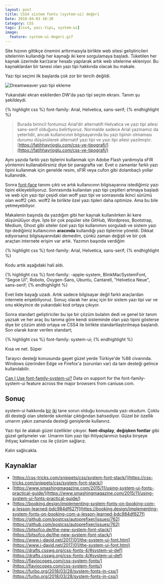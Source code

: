 ```yaml
---
layout: post
title: CSS4 sistem fontu (system-ui) değeri
Date: 2018-04-03 10:20
Category: CSS
tags: [css4, yazı-tipi, system-ui]
image:
  feature: system-ui-degeri.gif
---
```


Site hızının gittikçe önemini arttırmasıyla birlikte web sitesi geliştiricileri sitelerinin kullandığı her kaynağı iki kere sorgulamaya başladı. Tüketilen her kaynak üzerinde kar/zarar hesabı yapılarak artık web sitelerine ekleniyor. Bu kaynaklardan bir tanesi olan yazı tipi hakkında olacak bu makale.

Yazı tipi seçimi ilk başlarda çok zor bir tercih değildi. 

![Dreamweaver yazı tipi ekleme](https://fatihhayrioglu.com/images/dw_format_text-min.jpg)

Yukarıdaki ekran eskilerden DW'da yazı tipi seçim ekranı. Tanım şu şekildeydi.

{% highlight css %}
font-family: Arial, Helvetica, sans-serif;
{% endhighlight %}

> Burada birincil fontumuz Arial’dir alternatifi Helvatica ve yazı tipi ailesi sans-serif olduğunu belirtiyoruz. Normalde sadece Arial yazmamız da yeterlidir, ancak kullanıcının bilgisayarında bu yazı tipinin olmaması durumu düşünülerek alternatif yazı tipi ve yazı tipi ailesi yazılmıştır. [https://fatihhayrioglu.com/css-ve-tipografi/](https://fatihhayrioglu.com/css-ve-tipografi/)

Aynı yazıda farklı yazı tiplerini kullanmak için Adobe Flash yardımıyla sFIR yöntemini kullanabilirsiniz diye bir paragrafta var. Evet o zamanlar farklı yazı tipini kullanmak için genelde resim, sFIR veya cufon gibi dolambaçlı yollar kullanırdık.

Sonra [font-face](https://fatihhayrioglu.com/woff2-ve-font-face-tanimini-iki-satira-indirmek/) tanımı çıktı ve artık kullanıcının bilgisayarına istediğimiz yazı tipini ekleyebiliyoruz. Sonrasında kullanılan yazı tipi çeşitleri artmaya başladı ve web için yazı tipi çeşidi olan woff yazı tipi ve sonrasında ikinci sürümü olan woff2 çıktı. woff2 ile birlikte özel yazı tipleri daha optimize. Ama bu bile yetmeyebiliyor.

Makalenin başında da yazdığım gibi her kaynak kullanılırken iki kere düşünülüyor diye. İşte bir çok popüler site GitHub, Wordpress, Bootstrap, Medium, Ghost gibi siteler özel yazı tipi kullanımını sorguladı ve sistem yazı tipi dediğimiz kullanıcının **aracında** kullandığı yazı tiplerine yöneldi. Dikkat ediyorsanız bilgisayarındaki demedim, çünkü zaman değişti ve bir çok araçtan internete erişim var artık. Yazımın başında verdiğim 

{% highlight css %}
font-family: Arial, Helvetica, sans-serif;
{% endhighlight %}

Kodu artık aşağıdaki hali aldı.

{% highlight css %}
font-family: -apple-system,
BlinkMacSystemFont,
"Segoe UI",
Roboto,
Oxygen-Sans,
Ubuntu,
Cantarell,
"Helvetica Neue",
sans-serif;
{% endhighlight %}

Evet liste bayağı uzadı. Artık sadece bilgisayar değil farklı araçlardan internete erişebiliyoruz. Sonuç olarak her araç için bir sistem yazı tipi var ve onu ekleyince de yukarıdaki kod ortaya çıkıyor.

Sonra standart geliştiriciler bu işe bir çözüm bulalım dedi ve genel bir tanım yazsak ve her araç bu tanıma göre kendi sisteminde olan yazı tipini gösterse diye bir çözüm atıldı ortaya ve CSS4 ile birlikte standartlaştırılmaya başlandı. Son olarak karar verilen standart;

{% highlight css %}
font-family: system-ui;
{% endhighlight %}

Kısa ve net. Süper

Tarayıcı desteği konusunda gayet güzel yerde Türkiye'de %88 civarında. Windows üzerinden Edge ve Firefox'a (sorunları var) da tam desteği gelince kullanılabilir.

<p class="ciu_embed" data-feature="font-family-system-ui" data-periods="future_1,current,past_1,past_2">  <a href="http://caniuse.com/#feat=font-family-system-ui">Can I Use font-family-system-ui?</a> Data on support for the font-family-system-ui feature across the major browsers from caniuse.com. </p>

## Sonuç 

system-ui hakkında [bir](https://infinnie.github.io/blog/2017/systemui.html) [iki](https://github.com/twbs/bootstrap/pull/22377) tane sorun olduğu konusunda yazı okudum. Çoklu dil desteği olan sitelerde sıkıntılar çıktığından bahsediyor. Güzel bir özellik umarım yakın zamanda desteği genişlerde kullanırız.

Yazı tipi ile alakalı güzel özellikler çıkıyor. **font-display**, **değişken fontlar** gibi güzel gelişmeler var. Umarım tüm yazı tipi ihtiyaçlarımızı  başka birşeye ihtiyaç kalmadan css ile çözüm sağlarız.

Kalın sağlıcakla.

## Kaynaklar

 - [https://css-tricks.com/snippets/css/system-font-stack/](https://css-tricks.com/snippets/css/system-font-stack/)
 - [https://www.smashingmagazine.com/2015/11/using-system-ui-fonts-practical-guide/](https://www.smashingmagazine.com/2015/11/using-system-ui-fonts-practical-guide/)
 - [https://booking.design/implementing-system-fonts-on-booking-com-a-lesson-learned-bdc984df627f](https://booking.design/implementing-system-fonts-on-booking-com-a-lesson-learned-bdc984df627f)
 - [https://github.com/postcss/autoprefixer/issues/762](https://github.com/postcss/autoprefixer/issues/762)
 - [https://bitsofco.de/the-new-system-font-stack/](https://bitsofco.de/the-new-system-font-stack/)
 - [https://www.j-david.net/2017/01/the-system-ui-font.html](https://www.j-david.net/2017/01/the-system-ui-font.html)
 - [https://drafts.csswg.org/css-fonts-4/#system-ui-def](https://drafts.csswg.org/css-fonts-4/#system-ui-def)
 - [https://flaviocopes.com/css-system-fonts/](https://flaviocopes.com/css-system-fonts/)
 - [https://furbo.org/2018/03/28/system-fonts-in-css/](https://furbo.org/2018/03/28/system-fonts-in-css/)
